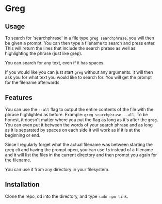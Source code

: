 # Greg

## Usage

To search for 'searchphrase' in a file type `greg searchphrase`, you will then be given a prompt. You can then type a filename to search and press enter. This will return the lines that include the search phrase as well as highlighting the phrase (just like grep).

You can search for any text, even if it has spaces.

If you would like you can just start `greg` without any arguments. It will then ask you for what text you would like to search for. You will get the prompt for the filename afterwards.

## Features

You can use the `--all` flag to output the entire contents of the file with the phrase highlighted as before. Example: `greg searchphrase --all`. To be honest, it doesn't matter where you put the flag as long as it's after the `greg`. You can even put it between the words of your search phrase and as long as it is separated by spaces on each side it will work as if it is at the beginning or end.

Since I regularly forget what the actual filename was between starting the greg cli and having the prompt open, you can use `ls` instead of a filename and it will list the files in the current directory and then prompt you again for the filename.

You can use it from any directory in your filesystem.

## Installation

Clone the repo, cd into the directory, and type `sudo npm link`.


